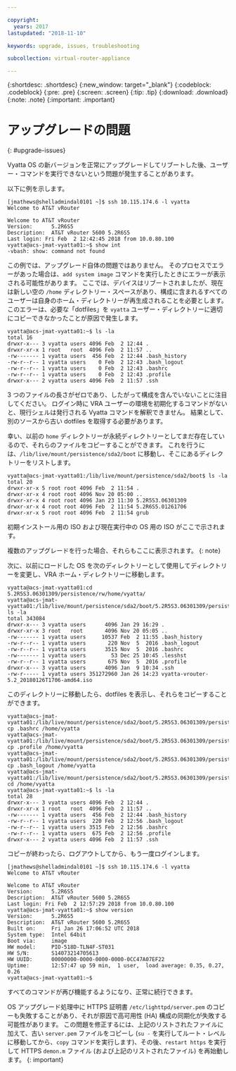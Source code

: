 ```yaml
---

copyright:
  years: 2017
lastupdated: "2018-11-10"

keywords: upgrade, issues, troubleshooting

subcollection: virtual-router-appliance

---
```


{:shortdesc: .shortdesc}
{:new_window: target="_blank"}
{:codeblock: .codeblock}
{:pre: .pre}
{:screen: .screen}
{:tip: .tip}
{:download: .download}
{:note: .note}
{:important: .important}

# アップグレードの問題
{: #upgrade-issues}

Vyatta OS の新バージョンを正常にアップグレードしてリブートした後、ユーザー・コマンドを実行できないという問題が発生することがあります。

以下に例を示します。

```
[jmathews@shelladmindal0101 ~]$ ssh 10.115.174.6 -l vyatta
Welcome to AT&T vRouter

Welcome to AT&T vRouter
Version:      5.2R6S5
Description:  AT&T vRouter 5600 5.2R6S5
Last login: Fri Feb  2 12:42:45 2018 from 10.0.80.100
vyatta@acs-jmat-vyatta01:~$ show int
-vbash: show: command not found
```

この例では、アップグレード自体の問題ではありません。 そのプロセスでエラーがあった場合は、`add system image` コマンドを実行したときにエラーが表示される可能性があります。 ここでは、デバイスはリブートされましたが、現在は新しい空の `/home` ディレクトリー・スペースがあり、構成に含まれるすべてのユーザーは自身のホーム・ディレクトリーが再生成されることを必要とします。 このエラーは、必要な「dotfiles」を `vyatta` ユーザー・ディレクトリーに適切にコピーできなかったことが原因で発生します。

```
vyatta@acs-jmat-vyatta01:~$ ls -la
total 16
drwxr-x--- 3 vyatta users 4096 Feb  2 12:44 .
drwxr-xr-x 1 root   root  4096 Feb  2 11:57 ..
-rw------- 1 vyatta users  456 Feb  2 12:44 .bash_history
-rw-r--r-- 1 vyatta users    0 Feb  2 12:43 .bash_logout
-rw-r--r-- 1 vyatta users    0 Feb  2 12:43 .bashrc
-rw-r--r-- 1 vyatta users    0 Feb  2 12:43 .profile
drwxr-x--- 2 vyatta users 4096 Feb  2 11:57 .ssh
```

3 つのファイルの長さがゼロであり、したがって構成を含んでいないことに注目してください。 ログイン時に VRA ユーザーの環境を初期化するコマンドがないと、現行シェルは発行される Vyatta コマンドを解釈できません。 結果として、別のソースから古い dotfiles を取得する必要があります。

幸い、以前の `home` ディレクトリーが永続ディレクトリーとしてまだ存在しているので、それらのファイルをコピーすることができます。 これを行うには、`/lib/live/mount/persistence/sda2/boot` に移動し、そこにあるディレクトリーをリストします。

```
vyatta@acs-jmat-vyatta01:/lib/live/mount/persistence/sda2/boot$ ls -la
total 20
drwxr-xr-x 5 root root 4096 Feb  2 11:54 .
drwxr-xr-x 4 root root 4096 Nov 20 05:00 ..
drwxr-xr-x 4 root root 4096 Jan 23 11:30 5.2R5S3.06301309
drwxr-xr-x 4 root root 4096 Feb  2 11:54 5.2R6S5.01261706
drwxr-xr-x 5 root root 4096 Feb  2 11:54 grub
```

初期インストール用の ISO および現在実行中の OS 用の ISO がここで示されます。

複数のアップグレードを行った場合、それらもここに表示されます。
{: note}

次に、以前にロードした OS を次のディレクトリーとして使用してディレクトリーを変更し、VRA ホーム・ディレクトリーに移動します。

```
vyatta@acs-jmat-vyatta01:cd 5.2R5S3.06301309/persistence/rw/home/vyatta/
vyatta@acs-jmat-vyatta01:/lib/live/mount/persistence/sda2/boot/5.2R5S3.06301309/persistence/rw/home/vyatta$ ls -la
total 343084
drwxr-x--- 3 vyatta users      4096 Jan 29 16:29 .
drwxr-xr-x 3 root   root       4096 Nov 20 05:05 ..
-rw------- 1 vyatta users     10537 Feb  2 11:55 .bash_history
-rw-r--r-- 1 vyatta users       220 Nov  5  2016 .bash_logout
-rw-r--r-- 1 vyatta users      3515 Nov  5  2016 .bashrc
-rw------- 1 vyatta users        53 Dec 25 10:45 .lesshst
-rw-r--r-- 1 vyatta users       675 Nov  5  2016 .profile
drwxr-x--- 3 vyatta users      4096 Jan  9 10:34 .ssh
-rw-r----- 1 vyatta users 351272960 Jan 26 14:23 vyatta-vrouter-5.2_20180126T1706-amd64.iso
```

このディレクトリーに移動したら、dotfiles を表示し、それらをコピーすることができます。

```
vyatta@acs-jmat-vyatta01:/lib/live/mount/persistence/sda2/boot/5.2R5S3.06301309/persistence/rw/home/vyatta$ cp .bashrc /home/vyatta
vyatta@acs-jmat-vyatta01:/lib/live/mount/persistence/sda2/boot/5.2R5S3.06301309/persistence/rw/home/vyatta$ cp .profile /home/vyatta
vyatta@acs-jmat-vyatta01:/lib/live/mount/persistence/sda2/boot/5.2R5S3.06301309/persistence/rw/home/vyatta$ cp .bash_logout /home/vyatta
vyatta@acs-jmat-vyatta01:/lib/live/mount/persistence/sda2/boot/5.2R5S3.06301309/persistence/rw/home/vyatta$ cd /home/vyatta
vyatta@acs-jmat-vyatta01:~$ ls -la
total 28
drwxr-x--- 3 vyatta users 4096 Feb  2 12:44 .
drwxr-xr-x 1 root   root  4096 Feb  2 11:57 ..
-rw------- 1 vyatta users  456 Feb  2 12:44 .bash_history
-rw-r--r-- 1 vyatta users  220 Feb  2 12:56 .bash_logout
-rw-r--r-- 1 vyatta users 3515 Feb  2 12:56 .bashrc
-rw-r--r-- 1 vyatta users  675 Feb  2 12:56 .profile
drwxr-x--- 2 vyatta users 4096 Feb  2 11:57 .ssh
```

コピーが終わったら、ログアウトしてから、もう一度ログインします。

```
[jmathews@shelladmindal0101 ~]$ ssh 10.115.174.6 -l vyatta
Welcome to AT&T vRouter

Welcome to AT&T vRouter
Version:      5.2R6S5
Description:  AT&T vRouter 5600 5.2R6S5
Last login: Fri Feb  2 12:57:29 2018 from 10.0.80.100
vyatta@acs-jmat-vyatta01:~$ show version
Version:      5.2R6S5
Description:  AT&T vRouter 5600 5.2R6S5
Built on:     Fri Jan 26 17:06:52 UTC 2018
System type:  Intel 64bit
Boot via:     image
HW model:     PIO-518D-TLN4F-ST031
HW S/N:       S14073214705613
HW UUID:      00000000-0000-0000-0000-0CC47A07EF22
Uptime:       12:57:47 up 59 min,  1 user,  load average: 0.35, 0.27, 0.26
vyatta@acs-jmat-vyatta01:~$
```
すべてのコマンドが再び機能するようになり、正常に続行できます。

OS アップグレード処理中に HTTPS 証明書 `/etc/lighttpd/server.pem` のコピーも失敗することがあり、それが原因で高可用性 (HA) 構成の同期化が失敗する可能性があります。 この問題を修正するには、上記のリストされたファイルに加えて、古い `server.pem` ファイルをコピーし (`su -` を実行してルート・レベルに移動してから、`copy` コマンドを実行します)、その後、`restart https` を実行して HTTPS `demon.m` ファイル (および上記のリストされたファイル) を再始動します。
{: important}
